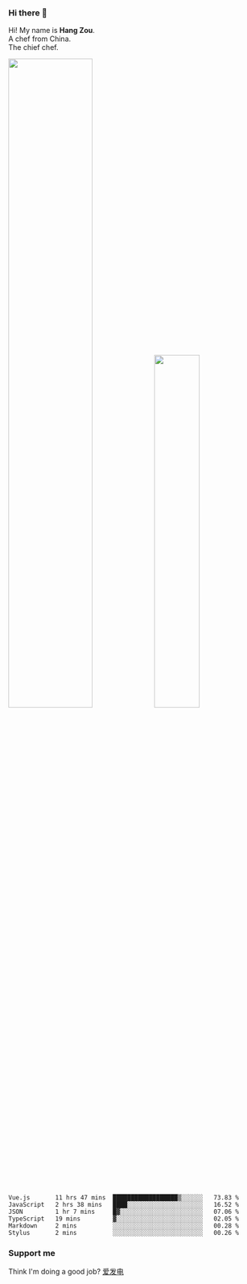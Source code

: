 ### Hi there 👋

Hi! My name is **Hang Zou**.  
A chef from China.  
The chief chef.

<img align="" width="57.5%" src="https://github-readme-stats.vercel.app/api?username=zouhangwithsweet&hide_title=true&hide_border=true&show_icons=true&include_all_commits=true&line_height=21" /><img align="" width="42.4%" src="https://github-readme-stats.vercel.app/api/top-langs/?username=zouhangwithsweet&hide_title=true&hide_border=true&layout=compact" />

<!--START_SECTION:waka-->

```text
Vue.js       11 hrs 47 mins  ██████████████████▒░░░░░░   73.83 %
JavaScript   2 hrs 38 mins   ████░░░░░░░░░░░░░░░░░░░░░   16.52 %
JSON         1 hr 7 mins     █▓░░░░░░░░░░░░░░░░░░░░░░░   07.06 %
TypeScript   19 mins         ▓░░░░░░░░░░░░░░░░░░░░░░░░   02.05 %
Markdown     2 mins          ░░░░░░░░░░░░░░░░░░░░░░░░░   00.28 %
Stylus       2 mins          ░░░░░░░░░░░░░░░░░░░░░░░░░   00.26 %
```

<!--END_SECTION:waka-->

### Support me

Think I'm doing a good job? [爱发电](https://afdian.net/@zouhangsweet)
